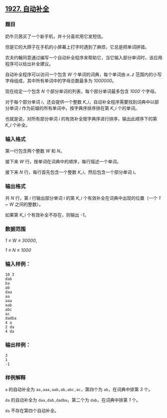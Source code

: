 ## [1927. 自动补全](https://www.acwing.com/problem/content/1929/)

### 题目

奶牛贝茜买了一个新手机，并十分喜欢用它发短信。

但是它的大蹄子在手机的小屏幕上打字时遇到了麻烦，它总是把单词拼错。

农夫约翰同意通过编写一个自动补全程序来帮助它，当它输入部分单词时，该应用程序可以给出补全建议。

自动补全程序可以访问一个包含 *W* 个单词的词典，每个单词由 *a..z* 范围内的小写字母组成，其中所有单词中的字母总数最多为 *1000000*。

现在给定一个包含 *N* 个部分单词的列表，每个部分单词最多包含 *1000* 个字母。

对于每个部分单词 *i*，还会提供一个整数 *K_i*，自动补全程序需要找到词典中以部分单词 *i* 作为前缀的所有单词中，按字典序排序排在第 *K_i* 个的单词。

也就是说，对所有部分单词 *i* 的有效补全按字典序进行排序，输出此顺序下的第 *K_i* 个补全。

### 输入格式

第一行包含两个整数 *W* 和 *N*。

接下来 *W* 行，按单词在词典中的顺序，每行描述一个单词。

接下来 *N* 行，每行首先包含一个整数 *K_i*，然后包含一个部分单词 *i*。

### 输出格式

共 *N* 行，第 *i* 行输出部分单词 *i* 的第 *K_i* 个有效补全在词典中出现的位置（一个 *1 ~ W* 之间的整数）。

如果第 *K_i* 个有效补全不存在，则输出 *-1*。

### 数据范围

*1 ≤ W ≤ 30000*,

*1 ≤ N ≤ 1000*

### 输入样例：

```
10 3
dab
ba
ab
daa
aa
aaa
aab
abc
ac
dadba
4 a
2 da
4 da
```

### 输出样例：

```
3
1
-1
```

### 样例解释

`a` 的自动补全为 `aa,aaa,aab,ab,abc,ac`，第四个为 `ab`，在词典中排第 *3* 个。

`da` 的自动补全为 `daa,dab,dadba`，第二个为 `dab`，在词典中排第 *1* 个。

`da` 不存在第四个自动补全。
